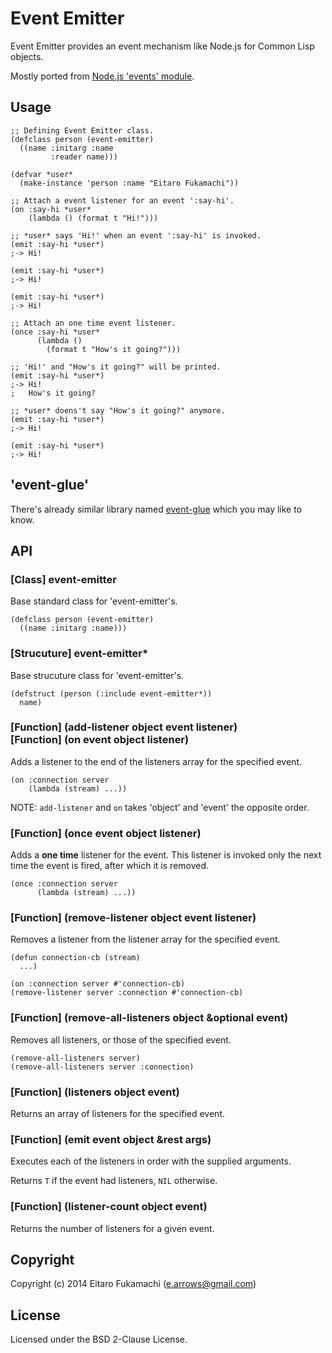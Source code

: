 # Event Emitter

Event Emitter provides an event mechanism like Node.js for Common Lisp objects.

Mostly ported from [Node.js 'events' module](http://nodejs.org/api/events.html).

## Usage

```common-lisp
;; Defining Event Emitter class.
(defclass person (event-emitter)
  ((name :initarg :name
         :reader name)))

(defvar *user*
  (make-instance 'person :name "Eitaro Fukamachi"))

;; Attach a event listener for an event ':say-hi'.
(on :say-hi *user*
    (lambda () (format t "Hi!")))

;; *user* says 'Hi!' when an event ':say-hi' is invoked.
(emit :say-hi *user*)
;-> Hi!

(emit :say-hi *user*)
;-> Hi!

(emit :say-hi *user*)
;-> Hi!

;; Attach an one time event listener.
(once :say-hi *user*
      (lambda ()
        (format t "How's it going?")))

;; 'Hi!' and "How's it going?" will be printed.
(emit :say-hi *user*)
;-> Hi!
;   How's it going?

;; *user* doens't say "How's it going?" anymore.
(emit :say-hi *user*)
;-> Hi!

(emit :say-hi *user*)
;-> Hi!
```

## 'event-glue'

There's already similar library named [event-glue](https://github.com/orthecreedence/event-glue/) which you may like to know.

## API

### [Class] event-emitter

Base standard class for 'event-emitter's.

```common-lisp
(defclass person (event-emitter)
  ((name :initarg :name)))
```

### [Strucuture] event-emitter*

Base strucuture class for 'event-emitter's.

```common-lisp
(defstruct (person (:include event-emitter*))
  name)
```

### \[Function] (add-listener object event listener)<br>\[Function] (on event object listener)

Adds a listener to the end of the listeners array for the specified event.

```common-lisp
(on :connection server
    (lambda (stream) ...))
```

NOTE: `add-listener` and `on` takes 'object' and 'event' the opposite order.

### \[Function] (once event object listener)

Adds a **one time** listener for the event. This listener is invoked only the next time the event is fired, after which it is removed.

```common-lisp
(once :connection server
      (lambda (stream) ...))
```

### \[Function] (remove-listener object event listener)

Removes a listener from the listener array for the specified event.

```common-lisp
(defun connection-cb (stream)
  ...)

(on :connection server #'connection-cb)
(remove-listener server :connection #'connection-cb)
```

### \[Function] (remove-all-listeners object &optional event)

Removes all listeners, or those of the specified event.

```common-lisp
(remove-all-listeners server)
(remove-all-listeners server :connection)
```

### \[Function] (listeners object event)

Returns an array of listeners for the specified event.

### \[Function] (emit event object &rest args)

Executes each of the listeners in order with the supplied arguments.

Returns `T` if the event had listeners, `NIL` otherwise.

### \[Function] (listener-count object event)

Returns the number of listeners for a given event.

## Copyright

Copyright (c) 2014 Eitaro Fukamachi (e.arrows@gmail.com)

## License

Licensed under the BSD 2-Clause License.
